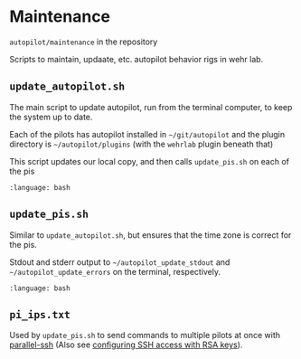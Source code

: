 # Maintenance

`autopilot/maintenance` in the repository

Scripts to maintain, updaate, etc. autopilot behavior rigs in wehr lab.


## `update_autopilot.sh`

The main script to update autopilot, run from the terminal computer, to keep the system up to date.

Each of the pilots has autopilot installed in `~/git/autopilot` and the plugin directory is `~/autopilot/plugins` (with the `wehrlab` plugin beneath that)

This script updates our local copy, and then calls `update_pis.sh` on each of the pis

```{literalinclude} ../../autopilot/maintenance/update_autopilot.sh
:language: bash
```

## `update_pis.sh`

Similar to `update_autopilot.sh`, but ensures that the time zone is correct for the pis.

Stdout and stderr output to `~/autopilot_update_stdout` and `~/autopilot_update_errors` on the terminal, respectively.


```{literalinclude} ../../autopilot/maintenance/update_pis.sh
:language: bash
```


## `pi_ips.txt`

Used by `update_pis.sh` to send commands to multiple pilots at once with [parallel-ssh](https://parallel-ssh.org/) (Also see [configuring SSH access with RSA keys](https://wiki.auto-pi-lot.com/index.php/SSH)).

```{literalinclude} ../../autopilot/maintenance/pi_ips.txt

```